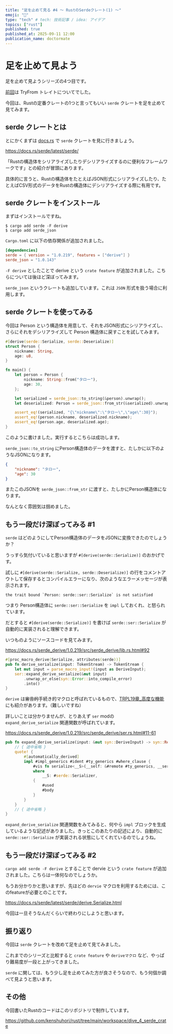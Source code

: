 ```yaml
---
title: "足を止めて見る #4 〜 RustのSerdeクレート(1) 〜"
emoji: "🚶"
type: "tech" # tech: 技術記事 / idea: アイデア
topics: ["rust"]
published: true
published_at: 2025-09-11 12:00
publication_name: doctormate
---
```


# 足を止めて見よう

足を止めて見ようシリーズの4つ目です。

[前回](https://zenn.dev/doctormate/articles/dive_3_try_from_trait)は TryFrom トレイトについてでした。

今回は、Rustの定番クレートの1つと言ってもいい `serde` クレートを足を止めて見てみます。

## serde クレートとは

とにかくまずは [docs.rs](https://docs.rs/) で `serde` クレートを見に行きましょう。

https://docs.rs/serde/latest/serde/

「Rustの構造体をシリアライズしたりデシリアライズするのに便利なフレームワークです」との紹介が冒頭にあります。

具体的に言うと、Rustの構造体をたとえばJSON形式にシリアライズしたり、たとえばCSV形式のデータをRustの構造体にデシリアライズする際に有用です。

## serde クレートをインストール

まずはインストールですね。

```console
$ cargo add serde -F derive
$ cargo add serde_json
```

`Cargo.toml` に以下の依存関係が追加されました。

```toml
[dependencies]
serde = { version = "1.0.219", features = ["derive"] }
serde_json = "1.0.143"
```

`-F derive` としたことで derive という `crate feature` が追加されました。こちらについては後ほど深ぼってみます。

`serde_json` というクレートも追加しています。これは `JSON` 形式を扱う場合に利用します。

## serde クレートを使ってみる

今回は Person という構造体を用意して、それをJSON形式にシリアライズし、さらにそれをデシリアライズして Person 構造体に戻すことを試してみます。

```rust
#[derive(serde::Serialize, serde::Deserialize)]
struct Person {
    nickname: String,
    age: u8,
}

fn main() {
    let person = Person {
        nickname: String::from("タロー"),
        age: 30,
    };

    let serialized = serde_json::to_string(&person).unwrap();
    let deserialized: Person = serde_json::from_str(&serialized).unwrap();

    assert_eq!(serialized, "{\"nickname\":\"タロー\",\"age\":30}");
    assert_eq!(person.nickname, deserialized.nickname);
    assert_eq!(person.age, deserialized.age);
}
```

このように書けました。実行するとこちらは成功します。

`serde_json::to_string` にPerson構造体のデータを渡すと、たしかに以下のようなJSONになります。

```json
{
    "nickname": "タロー",
    "age": 30
}
```

またこのJSONを `serde_json::from_str` に渡すと、たしかにPerson構造体になります。

なんとなく雰囲気は掴めました。

## もう一段だけ深ぼってみる #1

`serde` はどのようにしてPerson構造体のデータをJSONに変換できたのでしょうか？

うっすら気付いていると思いますが `#[derive(serde::Serialize)]` のおかげです。

試しに `#[derive(serde::Serialize, serde::Deserialize)]` の行をコメントアウトして保存するとコンパイルエラーになり、次のようなエラーメッセージが表示されます。

```
the trait bound `Person: serde::ser::Serialize` is not satisfied
```

つまり Person構造体に `serde::ser::Serialize` を `impl` しておくれ、と怒られています。

だとすると `#[derive(serde::Serialize)]` を書けば `serde::ser::Serialize` が自動的に実装されると理解できます。

いつものようにソースコードを見てみます。

https://docs.rs/serde_derive/1.0.219/src/serde_derive/lib.rs.html#92

```rust
#[proc_macro_derive(Serialize, attributes(serde))]
pub fn derive_serialize(input: TokenStream) -> TokenStream {
    let mut input = parse_macro_input!(input as DeriveInput);
    ser::expand_derive_serialize(&mut input)
        .unwrap_or_else(syn::Error::into_compile_error)
        .into()
}
```

`derive` は~~宣言的~~手続き的マクロと呼ばれているもので、[TRPL19章_高度な機能](https://doc.rust-jp.rs/book-ja/ch19-06-macros.html)にも紹介があります。（難しいですね）

詳しいことは分かりませんが、とりあえず `ser` modの `expand_derive_serialize` 関連関数が呼ばれています。

https://docs.rs/serde_derive/1.0.219/src/serde_derive/ser.rs.html#11-61

```rust
pub fn expand_derive_serialize(input: &mut syn::DeriveInput) -> syn::Result<TokenStream> {
    // { 途中省略 }
    quote! {
        #[automatically_derived]
        impl #impl_generics #ident #ty_generics #where_clause {
            #vis fn serialize<__S>(__self: &#remote #ty_generics, __serializer: __S) -> #serde::__private::Result<__S::Ok, __S::Error>
            where
                __S: #serde::Serializer,
            {
                #used
                #body
            }
        }
    }
    // { 途中省略 }
}
```

`expand_derive_serialize` 関連関数をみてみると、何やら `impl` ブロックを生成しているような記述がありました。きっとこのあたりの記述により、自動的に `serde::ser::Serialize` が実装される状態にしてくれているのでしょうね。

## もう一段だけ深ぼってみる #2

`cargo add serde -F derive` とすることで dervie という `crate feature` が追加されました。こちらは一体何なのでしょうか。

もうお分かりかと思いますが、先ほどの `dervie` マクロを利用するためには、このfeatureが必要とのことです。

https://docs.rs/serde/latest/serde/derive.Serialize.html

今回は一旦そうなんだくらいで終わりにしようと思います。

## 振り返り

今回は `serde` クレートを改めて足を止めて見てみました。

これまでのシリーズと比較すると `crate feature` や `deriveマクロ` など、やっぱり難易度が一段と上がってきました。

`serde` に関しては、もう少し足を止めてみた方が良さそうなので、もう何個か調べて見ようと思います。

## その他

今回書いたRustのコードはこのリポジトリで制作しています。

https://github.com/kenshuhori/rust/tree/main/workspace/dive_4_serde_crate

